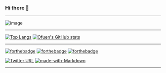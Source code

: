 ### Hi there 👋
***
![image](https://www.athinfosys.com/assets/images/PowerPlatform/powerplatformb1.png)
***
[![Top Langs](https://github-readme-stats.vercel.app/api/top-langs/?username=ofuen&langs_count=4)](https://github.com/anuraghazra/github-readme-stats)
[![Ofuen's GitHub stats](https://github-readme-stats.vercel.app/api?username=ofuen&show_icons=true)](https://github.com/anuraghazra/github-readme-stats)
***
[![forthebadge](https://forthebadge.com/images/badges/60-percent-of-the-time-works-every-time.svg)](https://forthebadge.com)
[![forthebadge](https://forthebadge.com/images/badges/open-source.svg)](https://forthebadge.com)
[![forthebadge](https://forthebadge.com/images/badges/powered-by-coffee.svg)](https://forthebadge.com)

[![Twitter URL](https://img.shields.io/twitter/follow/oappdev?style=social)](https://twitter.com/oappdev)
[![made-with-Markdown](https://img.shields.io/badge/Made%20with-Markdown-1f425f.svg)](http://commonmark.org)
***
<!--
**ofuen/ofuen** is a ✨ _special_ ✨ repository because its `README.md` (this file) appears on your GitHub profile.

Here are some ideas to get you started:

- 🔭 I’m currently working on ...
- 🌱 I’m currently learning ...
- 👯 I’m looking to collaborate on ...
- 🤔 I’m looking for help with ...
- 💬 Ask me about ...
- 📫 How to reach me: ...
- 😄 Pronouns: ...
- ⚡ Fun fact: ...
-->
